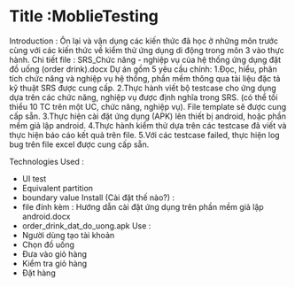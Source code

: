# Title :MoblieTesting
Introduction : Ôn lại và vận dụng các kiến thức đã học ở những môn trước cùng với các kiến thức về kiểm thử ứng dụng di động trong môn 3 vào thực hành.
Chi tiết file : SRS_Chức năng - nghiệp vụ của hệ thống ứng dụng đặt đồ uống (order drink).docx
Dự án gồm 5 yêu cầu chính:
1.Đọc, hiểu, phân tích chức năng và nghiệp vụ hệ thống, phần mềm thông qua tài liệu đặc tả kỹ thuật SRS được cung cấp. 
2.Thực hành viết bộ testcase cho ứng dụng dựa trên các chức năng, nghiệp vụ được định nghĩa trong SRS. (có thể tối thiểu 10 TC trên một UC, chức năng, nghiệp vụ). File template sẽ được cung cấp sẵn.
3.Thực hiện cài đặt ứng dụng (APK) lên thiết bị android, hoặc phần mềm giả lập android.
4.Thực hành kiểm thử dựa trên các testcase đã viết và thực hiện báo cáo kết quả trên file.
5.Với các testcase failed, thực hiện log bug trên file excel được cung cấp sẵn.

Technologies Used : 
- UI test
- Equivalent partition
- boundary value
Install (Cài đặt thế nào?) :
- file đính kèm : Hướng dẫn cài đặt ứng dụng trên phần mềm giả lập android.docx
- order_drink_dat_do_uong.apk
Use :
- Người dùng tạo tài khoản
- Chọn đồ uống
- Đưa vào giỏ hàng
- Kiểm tra giỏ hàng
- Đặt hàng


